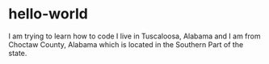 # hello-world
I am trying to learn how to code
I live in Tuscaloosa, Alabama and I am from Choctaw County, Alabama which is located 
in the Southern Part of the state.
